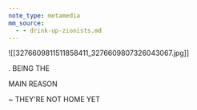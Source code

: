```yaml
---
note_type: metamedia
mm_source:
  - - drink-up-zionists.md
---
```


![[3276609811511858411_3276609807326043067.jpg]]

. BEING THE

MAIN REASON

~ THEY'RE NOT
HOME YET


